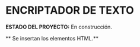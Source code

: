 <h1>ENCRIPTADOR DE TEXTO</h1>

**ESTADO DEL PROYECTO:**  En construcción.

** Se insertan los elementos HTML.**


